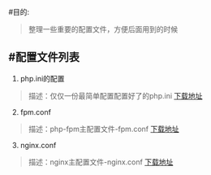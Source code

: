 #目的:
>整理一些重要的配置文件，方便后面用到的时候

#配置文件列表
----------
1.  php.ini的配置
>描述：仅仅一份最简单配置配置好了的php.ini
  [下载地址](https://github.com/scholar-ink/conf/blob/master/php.ini "php.ini")
 
2.  fpm.conf
>描述：php-fpm主配置文件-fpm.conf
  [下载地址](https://github.com/scholar-ink/conf/blob/master/fpm.conf "php.ini")
3.  nginx.conf
>描述：nginx主配置文件-nginx.conf
  [下载地址](https://github.com/scholar-ink/conf/blob/master/fpm.conf "nginx.conf")
